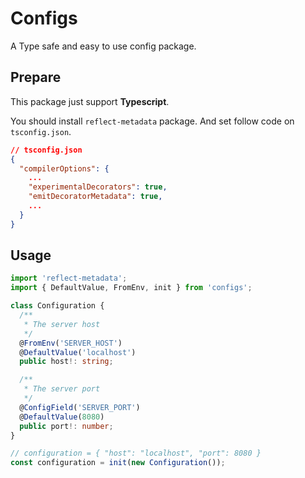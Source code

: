 # Configs

A Type safe and easy to use config package.

## Prepare

This package just support **Typescript**.

You should install `reflect-metadata` package. And set follow code on `tsconfig.json`.

```json
// tsconfig.json
{
  "compilerOptions": {
    ...
    "experimentalDecorators": true,
    "emitDecoratorMetadata": true,
    ...
  }
}
```

## Usage

```ts
import 'reflect-metadata';
import { DefaultValue, FromEnv, init } from 'configs';

class Configuration {
  /**
   * The server host
   */
  @FromEnv('SERVER_HOST')
  @DefaultValue('localhost')
  public host!: string;

  /**
   * The server port
   */
  @ConfigField('SERVER_PORT')
  @DefaultValue(8080)
  public port!: number;
}

// configuration = { "host": "localhost", "port": 8080 }
const configuration = init(new Configuration());
```

